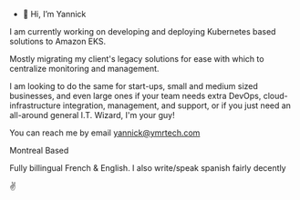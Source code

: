 - 👋 Hi, I’m Yannick

I am currently working on developing and deploying Kubernetes based solutions to Amazon EKS.

Mostly migrating my client's legacy solutions for ease with which to centralize monitoring and management.

I am looking to do the same for start-ups, small and medium sized businesses, and even large ones if your team needs extra DevOps, cloud-infrastructure integration, management, and support, or if you just need an all-around general I.T. Wizard, I'm your guy!

You can reach me by email yannick@ymrtech.com

Montreal Based

Fully billingual French & English. I also write/speak spanish fairly decently

✌️
